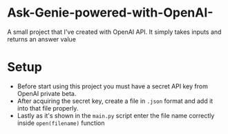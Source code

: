 # Ask-Genie-powered-with-OpenAI-
A small project that I've created with OpenAI API. It simply takes inputs and returns an answer value 

# Setup
 - Before start using this project you must have a secret API key from OpenAI private beta.
 - After acquiring the secret key, create a file in `.json` format and add it into that file properly.
 - Lastly as it's shown in the `main.py` script enter the file name correctly inside `open(filename)` function
